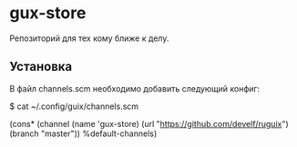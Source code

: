 # gux-store
Репозиторий для тех кому ближе к делу.

## Установка

В файл channels.scm необходимо добавить следующий конфиг:

$ cat ~/.config/guix/channels.scm

(cons* (channel
	(name 'gux-store)
	(url "https://github.com/develf/ruguix")
	(branch "master"))
       %default-channels)
